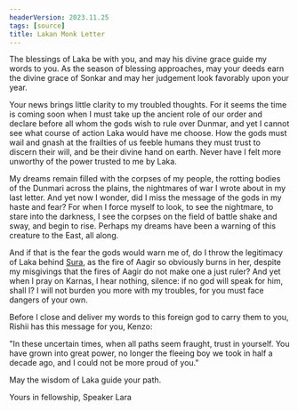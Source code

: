 ```yaml
---
headerVersion: 2023.11.25
tags: [source]
title: Lakan Monk Letter
---
```


The blessings of Laka be with you, and may his divine grace guide my words to you. As the season of blessing approaches, may your deeds earn the divine grace of Sonkar and may her judgement look favorably upon your year. 

Your news brings little clarity to my troubled thoughts. For it seems the time is coming soon when I must take up the ancient role of our order and declare before all whom the gods wish to rule over Dunmar, and yet I cannot see what course of action Laka would have me choose. How the gods must wail and gnash at the frailties of us feeble humans they must trust to discern their will, and be their divine hand on earth. Never have I felt more unworthy of the power trusted to me by Laka. 

My dreams remain filled with the corpses of my people, the rotting bodies of the Dunmari across the plains, the nightmares of war I wrote about in my last letter. And yet now I wonder, did I miss the message of the gods in my haste and fear? For when I force myself to look, to see the nightmare, to stare into the darkness, I see the corpses on the field of battle shake and sway, and begin to rise. Perhaps my dreams have been a warning of this creature to the East, all along.

And if that is the fear the gods would warn me of, do I throw the legitimacy of Laka behind [Sura](<../../../people/dunmari/sura.md>), as the fire of Aagir so obviously burns in her, despite my misgivings that the fires of Aagir do not make one a just ruler? And yet when I pray on Karnas, I hear nothing, silence: if no god will speak for him, shall I? I will not burden you more with my troubles, for you must face dangers of your own. 

Before I close and deliver my words to this foreign god to carry them to you, Rishii has this message for you, Kenzo: 

"In these uncertain times, when all paths seem fraught, trust in yourself. You have grown into great power, no longer the fleeing boy we took in half a decade ago, and I could not be more proud of you."

May the wisdom of Laka guide your path.

Yours in fellowship,
Speaker Lara